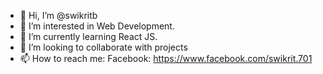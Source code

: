 - 👋 Hi, I’m @swikritb
- 👀 I’m interested in Web Development.
- 🌱 I’m currently learning React JS.
- 💞️ I’m looking to collaborate with projects
- 📫 How to reach me: Facebook: https://www.facebook.com/swikrit.701

